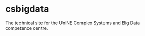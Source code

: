 csbigdata
=========

The technical site for the UniNE Complex Systems and Big Data competence centre.
